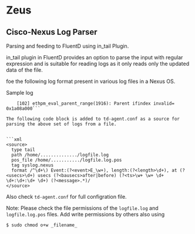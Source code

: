 # Zeus

## Cisco-Nexus Log Parser

Parsing and feeding to FluentD using in_tail Plugin.

in_tail plugin in FluentD provides an option to parse the input with regular expression and is suitable for reading logs as it only reads only the updated data of the file.

foe the following log format present in various log files in a Nexus OS.

Sample log

```1) Event:E_DEBUG, length:71, at 38008 usecs after Fri Sep 16 14:28:41 2016\n
    [102] ethpm_eval_parent_range(1916): Parent ifindex invalid= 0x1a08a000```
    
The following code block is added to td-agent.conf as a source for parsing the above set of logs from a file.    
    

```xml
<source>
  type tail
  path /home/............../logfile.log
  pos_file /home/.........../logfile.log.pos
  tag syslog.nexus
  format /^\d+\) Event:(?<event>E_\w+), length:(?<length>\d+), at (?<usecs>\d+) usecs (?<bausecs>after|before) (?<ts>\w+ \w+ \d+ \d+:\d+:\d+ \d+) (?<message>.*)/
</source>
```

Also check `td-agent.conf` for full configration file. 


Note: Please check the file permissions of the `logfile.log` and `logfile.log.pos` files. Add write permissions by others also using 

`$ sudo chmod o+w _filename_`
